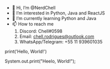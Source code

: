 - 👋 Hi, I’m @NerdChell
- 👀 I’m interested in Python, Java and ReactJS
- 🌱 I’m currently learning Python and Java
- 📫 How to reach me 
     1. Discord: Chell#0598
     2. Email: chell.rodrigues@outlook.com
     3. WhatsApp/Telegram: +55 11 939601035
 
print('Hello, World!')

System.out.print("Heelo, World!");
